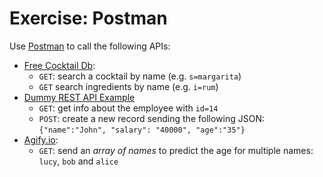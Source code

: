 # Exercise: Postman
Use [Postman](https://www.postman.com/) to call the following APIs:
* [Free Cocktail Db](https://www.thecocktaildb.com/api.php):
	* `GET`: search a cocktail by name (e.g. `s=margarita`)
	* `GET` search ingredients by name (e.g. `i=rum`)
* [Dummy REST API Example](http://dummy.restapiexample.com/)
	* `GET`: get info about the employee with `id=14`
	* `POST`: create a new record sending the following JSON: `{"name":"John", "salary": "40000", "age":"35"}`
* [Agify.io](https://agify.io/):
	* `GET`: send an *array of names* to predict the age for multiple names: `lucy`, `bob` and `alice`